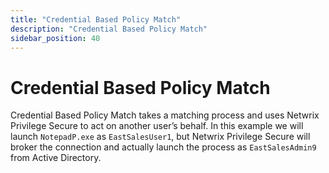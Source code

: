 ```yaml
---
title: "Credential Based Policy Match"
description: "Credential Based Policy Match"
sidebar_position: 40
---
```


# Credential Based Policy Match

Credential Based Policy Match takes a matching process and uses Netwrix Privilege Secure to act on
another user’s behalf. In this example we will launch `NotepadP.exe` as `EastSalesUser1`,
but Netwrix Privilege Secure will broker the connection and actually launch the process as
`EastSalesAdmin9` from Active Directory.
